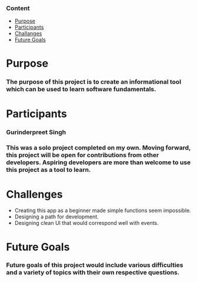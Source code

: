 <h3>Content</h3>
<ul>
<li><a href="https://github.com/Gurinderp/codequiz#purpose">Purpose</a></li>
<li><a href="https://github.com/Gurinderp/codequiz#participants">Participants</a></li>
<li><a href="https://github.com/Gurinderp/codequiz#challenges">Challanges</a></li>
<li><a href="https://github.com/Gurinderp/codequiz#future-goals">Future Goals</a></li>
</ul>

<h1>Purpose</h1>
<h3>The purpose of this project is to create an informational tool which can be used to learn software fundamentals.</h3>
<h1>Participants</h1>
<h3>Gurinderpreet Singh</h3>
<h3>This was a solo project completed on my own. Moving forward, this project will be open for contributions from other developers. Aspiring developers are more than welcome to use this project as a tool to learn.</h3>
<h1>Challenges</h1>
<ul>
<li>Creating this app as a beginner made simple functions seem impossible.</li>
<li>Designing a path for development.</li>
<li>Designing clean UI that would correspond well with events.</li>
</ul>
<h1>Future Goals</h1>
<h3>Future goals of this project would include various difficulties and a variety of topics with their own respective questions.</h3>
<h3></h3>
<!-- <ul>
<li></li>
<li></li>
<li></li>
</ul> -->
